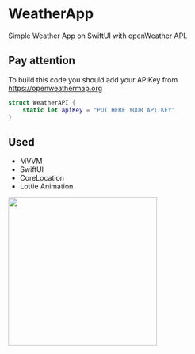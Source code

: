 # WeatherApp

Simple Weather App on SwiftUI with openWeather API. 

## Pay attention

To build this code you should add your APIKey from https://openweathermap.org 

```swift
struct WeatherAPI {
    static let apiKey = "PUT HERE YOUR API KEY"
}
```

## Used

- MVVM
- SwiftUI
- CoreLocation
- Lottie Animation
 <img width="300" src="https://github.com/semjonG/WeatherApp/blob/main/running.gif?raw=true">
